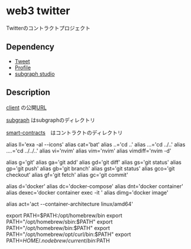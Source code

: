 # web3 twitter

Twitterのコントラクトプロジェクト

## Dependency

- [Tweet](https://rinkeby.etherscan.io/address/0x67D7086e66DE4a89c74Bce81c304df6296c2618c)
- [Profile](https://rinkeby.etherscan.io/address/0x8923B13b9e44C15bf03143419455F7dc769EcbBD)
- [subgraph studio](https://thegraph.com/explorer)

## Description

[client](./client/) の公開[URL](https://twitter-blockchain-six.vercel.app/)

[subgraph](./subgraph/) はsubgraphのディレクトリ

[smart-contracts](./smart-contracts/)　はコントラクトのディレクトリ



alias ll='exa -al --icons'
alias cat='bat'
alias ..='cd ..'
alias ...='cd ../..'
alias ....='cd ../../..'
alias vi='nvim'
alias vim='nvim'
alias vimdiff='nvim -d'

alias g='git'
alias ga='git add'
alias gd='git diff'
alias gs='git status'
alias gp='git push'
alias gb='git branch'
alias gst='git status'
alias gco='git checkout'
alias gf='git fetch'
alias gc='git commit'

alias d='docker'
alias dc='docker-compose'
alias dnt='docker container'
alias dexec='docker container exec -it '
alias dimg='docker image'

alias act='act --container-architecture linux/amd64'

export PATH=$PATH:/opt/homebrew/bin
export PATH="/opt/homebrew/sbin:$PATH"
export PATH="/opt/homebrew/bin:$PATH"
export PATH="/opt/homebrew/opt/curl/bin:$PATH"
export PATH=$HOME/.nodebrew/current/bin:$PATH
